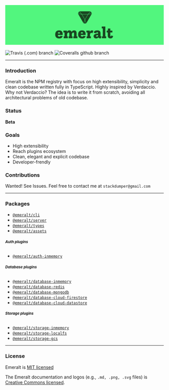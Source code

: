 ![logo](./packages/emeralt-assets/png/full-logo-3-medium.png)

![Travis (.com) branch](https://img.shields.io/travis/com/emeralt/emeralt/master.svg?style=for-the-badge)
![Coveralls github branch](https://img.shields.io/coveralls/github/emeralt/emeralt/master.svg?style=for-the-badge)

---

### Introduction

Emeralt is the NPM registry with focus on high extensibility, simplicity and clean codebase written fully in TypeScript. Highly inspired by Verdaccio. Why not Verdaccio? The idea is to write it from scratch, avoiding all architectural problems of old codebase.

### Status
**Beta**

### Goals
- High extensibility
- Reach plugins ecosystem
- Clean, elegant and explicit codebase
- Developer-frendly

### Contributions
Wanted! See Issues. Feel free to contact me at `stackdumper@gmail.com`

---

### Packages

- [`@emeralt/cli`](./packages/emeralt-cli)
- [`@emeralt/server`](./packages/emeralt-server)
- [`@emeralt/types`](./packages/emeralt-types)
- [`@emeralt/assets`](./packages/emeralt-assets)

##### <sup>Auth plugins</sup>

- [`@emeralt/auth-inmemory`](./packages/emeralt-auth-inmemory)

##### <sup>Database plugins</sup>

- [`@emeralt/database-inmemory`](./packages/emeralt-database-inmemory)
- [`@emeralt/database-redis`](./packages/emeralt-database-redis)
- [`@emeralt/database-mongodb`](./packages/emeralt-database-mongodb)
- [`@emeralt/database-cloud-firestore`](./packages/emeralt-database-cloud-firestore)
- [`@emeralt/database-cloud-datastore`](./packages/emeralt-database-cloud-datastore)

##### <sup>Storage plugins</sup>

- [`@emeralt/storage-inmemory`](./packages/emeralt-storage-inmemory)
- [`@emeralt/storage-localfs`](./packages/emeralt-storage-localfs)
- [`@emeralt/storage-gcs`](./packages/emeralt-storage-gcs)

---

### License

Emeralt is [MIT licensed](./LICENSE)

The Emeralt documentation and logos (e.g., `.md, .png, .svg` files) is [Creative Commons licensed](./LICENSE-assets).
